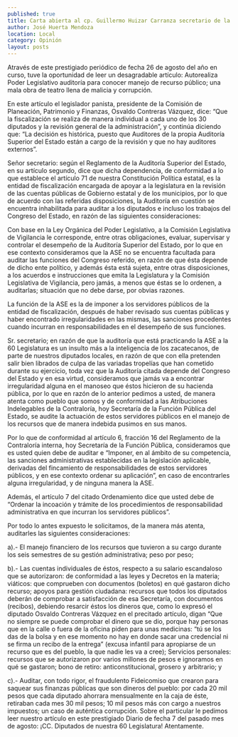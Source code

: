 ```yaml
---
published: true
title: Carta abierta al cp. Guillermo Huizar Carranza secretario de la Función Pública del estado de Zacatecas
author: José Huerta Mendoza
location: Local
category: Opinión
layout: posts
---
```


Através de este prestigiado periódico de fecha 26 de agosto del año en curso, tuve la oportunidad de leer un desagradable artículo: Autorealiza Poder Legislativo auditoría para conocer manejo de recurso público; una mala obra de teatro llena de malicia y corrupción.

En este artículo el legislador panista, presidente de la Comisión de Planeación, Patrimonio y Finanzas, Osvaldo Contreras Vázquez, dice: “Que la fiscalización se realiza de manera individual a cada uno de los 30 diputados y la revisión general de la administración”, y continúa diciendo que: “La decisión es histórica, puesto que Auditores de la propia Auditoría Superior del Estado están a cargo de la revisión y que no hay auditores externos”.

Señor secretario: según el Reglamento de la Auditoría Superior del Estado, en su artículo segundo, dice que dicha dependencia, de conformidad a lo que establece el artículo 71 de nuestra Constitución Política estatal, es la entidad de fiscalización encargada de apoyar a la legislatura en la revisión de las cuentas públicas de Gobierno estatal y de los municipios, por lo que de acuerdo con las referidas disposiciones, la Auditoría en cuestión se encuentra inhabilitada para auditar a los diputados e incluso los trabajos del Congreso del Estado, en razón de las siguientes consideraciones:

Con base en la Ley Orgánica del Poder Legislativo, a la Comisión Legislativa de Vigilancia le corresponde, entre otras obligaciones, evaluar, supervisar y controlar el desempeño de la Auditoría Superior del Estado, por lo que en ese contexto consideramos que la ASE no se encuentra facultada para auditar las funciones del Congreso referido, en razón de que ésta depende de dicho ente político, y además ésta está sujeta, entre otras disposiciones, a los acuerdos e instrucciones que emita la Legislatura y la Comisión Legislativa de Vigilancia, pero jamás, a menos que éstas se lo ordenen, a auditarlas; situación que no debe darse, por obvias razones.

La función de la ASE es la de imponer a los servidores públicos de la entidad de fiscalización, después de haber revisado sus cuentas públicas y haber encontrado irregularidades en las mismas, las sanciones procedentes cuando incurran en responsabilidades en el desempeño de sus funciones.

Sr. secretario; en razón de que la auditoría que está practicando la ASE a la 60 Legislatura es un insulto más a la inteligencia de los zacatecanos, de parte de nuestros diputados locales, en razón de que con ella pretenden salir bien librados de culpa de las variadas tropelías que han cometido durante su ejercicio, toda vez que la Auditoría citada depende del Congreso del Estado y en esa virtud, consideramos que jamás va a encontrar irregularidad alguna en el manoseo que éstos hicieron de su hacienda pública, por lo que en razón de lo anterior pedimos a usted, de manera atenta como pueblo que somos y de conformidad a las Atribuciones Indelegables de la Contraloría, hoy Secretaría de la Función Pública del Estado, se audite la actuación de estos servidores públicos en el manejo de los recursos que  de manera indebida pusimos en sus manos.

Por lo que de conformidad al artículo 6,  fracción 16 del Reglamento de la Contraloría interna, hoy Secretaría de la Función Pública, consideramos que es usted quien debe de auditar e “Imponer, en al ámbito de su competencia, las sanciones administrativas establecidas en la legislación aplicable, derivadas del fincamiento de responsabilidades de estos servidores públicos, y en ese contexto ordenar su aplicación”, en caso de encontrarles alguna irregularidad, y de ninguna manera la ASE.

Además, el artículo 7 del citado Ordenamiento dice que usted debe de “Ordenar la incoación y trámite de los procedimientos de responsabilidad administrativa en que incurran los servidores públicos”.

Por todo lo antes expuesto le solicitamos, de la manera más atenta, auditarles las siguientes consideraciones:

a).- El manejo financiero de los recursos que tuvieron a su cargo durante los seis semestres de su gestión administrativa; peso por peso;

b).- Las cuentas individuales de éstos, respecto a su salario escandaloso que se autorizaron: de conformidad a las leyes y Decretos en la materia; viáticos: que comprueben con documentos (boletos) en qué gastaron dicho recurso; apoyos para gestión ciudadana: recursos que todos los diputados deberán de comprobar a satisfacción de esa Secretaría, con documentos (recibos), debiendo resarcir éstos los dineros que, como lo expresó el diputado Osvaldo Contreras Vázquez en el precitado artículo, digan “Que no siempre se puede comprobar el dinero que se dio, porque hay personas que en la calle o fuera de la oficina piden para unas medicinas: “tú se los das de la bolsa y en ese momento no hay en donde sacar una credencial ni se firma un recibo de la entrega” (excusa infantil para apropiarse de un recurso que es del pueblo, la que nadie les va a cree); Servicios personales: recursos que se autorizaron por varios millones de pesos e ignoramos en qué se gastaron; bono de retiro: anticonstitucional, grosero y arbitrario; y

c).- Auditar, con todo rigor, el fraudulento Fideicomiso que crearon para saquear sus finanzas públicas que son dineros del pueblo: por cada 20 mil pesos que cada diputado ahorrara mensualmente en la caja de éste, retiraban cada mes 30 mil pesos; 10 mil pesos más con cargo a nuestros impuestos; un caso de auténtica corrupción. Sobre el particular le pedimos leer nuestro artículo en este prestigiado Diario de fecha 7 del pasado mes de agosto: ¡CC. Diputados de nuestra 60 Legislatura! Atentamente. 
